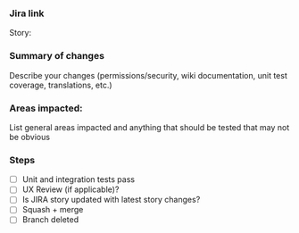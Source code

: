 ### Jira link
Story: 

### Summary of changes
Describe your changes (permissions/security, wiki documentation, unit test coverage, translations, etc.)

### Areas impacted:
List general areas impacted and anything that should be tested that may not be obvious

### Steps
* [ ] Unit and integration tests pass
* [ ] UX Review (if applicable)?
* [ ] Is JIRA story updated with latest story changes?
* [ ] Squash + merge
* [ ] Branch deleted
